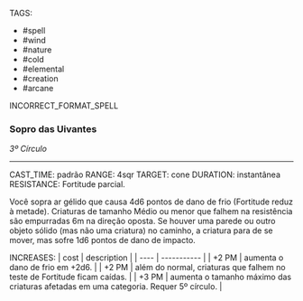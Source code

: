 TAGS:
- #spell
- #wind
- #nature
- #cold
- #elemental
- #creation
- #arcane

INCORRECT_FORMAT_SPELL
### Sopro das Uivantes
*3º Círculo*
___
CAST_TIME: padrão
RANGE: 4sqr
TARGET: cone
DURATION: instantânea
RESISTANCE: Fortitude parcial.

Você sopra ar gélido que causa 4d6 pontos de dano de frio (Fortitude reduz à metade). Criaturas de tamanho Médio ou menor que falhem na resistência são empurradas 6m na direção oposta. Se houver uma parede ou outro objeto sólido (mas não uma criatura) no caminho, a criatura para de se mover, mas sofre 1d6 pontos de dano de impacto.

INCREASES:
| cost | description |
| ---- | ----------- |
| +2 PM | aumenta o dano de frio em +2d6. |
| +2 PM | além do normal, criaturas que falhem no teste de Fortitude ficam caídas. |
| +3 PM | aumenta o tamanho máximo das criaturas afetadas em uma categoria. Requer 5º círculo. |
